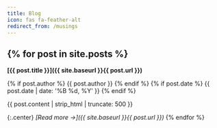 ```yaml
---
title: Blog
icon: fas fa-feather-alt
redirect_from: /musings
---
```


{% for post in site.posts %}
---

**[{{ post.title }}]({{ site.baseurl }}{{ post.url }})**

<p class="page_details">
  {% if post.author %}
  <span class="inline_flex_center">
    <i class="fas fa-at icon_with_text"></i>{{ post.author }}
  </span>
  {% endif %}
  {% if post.date %}
  <span class="inline_flex_center">
    <i class="far fa-calendar-alt icon_with_text"></i>{{ post.date | date: '%B %d, %Y' }}
  </span>
  {% endif %}
</p>

{{ post.content | strip_html | truncate: 500 }}

{:.center}
_[Read more →]({{ site.baseurl }}{{ post.url }})_
{% endfor %}

